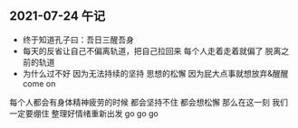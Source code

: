 ## 2021-07-24 午记

- 终于知道孔子曰：吾日三醒吾身
- 每天的反省让自己不偏离轨道，把自己拉回来 每个人走着走着就偏了 脱离之前的轨道
- 为什么过不好 因为无法持续的坚持 思想的松懈 因为屁大点事就想放弃&醒醒come on

每个人都会有身体精神疲劳的时候 都会坚持不住 都会想松懈 
那么在这一刻 我们一定要绷住 整理好情绪重新出发 go go go